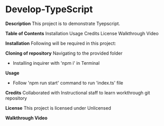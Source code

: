 # Develop-TypeScript

**Description**
This project is to demonstrate Tyepscript.

**Table of Contents**
Installation
Usage
Credits
License
Walkthrough Video

**Installation**
Following will be required in this project:

**Cloning of repository**
Navigating to the provided folder
- Installing inquirer with 'npm i' in Terminal

**Usage**
- Follow 'npm run start' command to run 'index.ts' file

**Credits**
Collaborated with Instructional staff to learn workthrough git repository

**License**
This project is licensed under Unlicensed

**Walkthrough Video**
